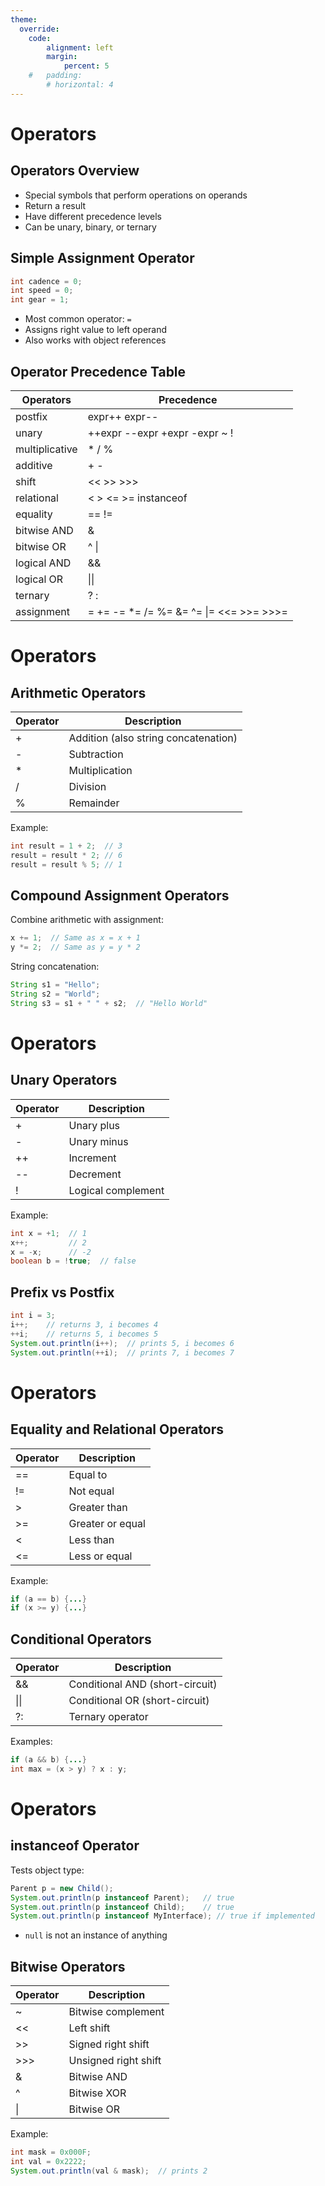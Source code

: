 ```yaml
---
theme:
  override:
    code:
        alignment: left
        margin:
            percent: 5
    #   padding:
        # horizontal: 4
---
```



Operators
===

<!-- column_layout: [1, 1] -->
<!-- column: 0 -->
<!-- pause -->
## Operators Overview
- Special symbols that perform operations on operands
- Return a result
- Have different precedence levels
- Can be unary, binary, or ternary


<!-- pause -->
## Simple Assignment Operator
```java
int cadence = 0;
int speed = 0;
int gear = 1;
```
- Most common operator: `=`
- Assigns right value to left operand
- Also works with object references

<!-- column: 1 -->
<!-- pause -->
## Operator Precedence Table
| Operators | Precedence |
|-----------|------------|
| postfix | expr++ expr-- |
| unary | ++expr --expr +expr -expr ~ ! |
| multiplicative | * / % |
| additive | + - |
| shift | << >> >>> |
| relational | < > <= >= instanceof |
| equality | == != |
| bitwise AND | & |
| bitwise OR | ^ \| |
| logical AND | && |
| logical OR | \|\| |
| ternary | ? : |
| assignment | = += -= *= /= %= &= ^= \|= <<= >>= >>>= |

<!-- reset_layout -->
<!-- end_slide -->

Operators
===
<!-- column_layout: [1, 1] -->
<!-- column: 0 -->
<!-- pause -->
## Arithmetic Operators
| Operator | Description |
|----------|-------------|
| + | Addition (also string concatenation) |
| - | Subtraction |
| * | Multiplication |
| / | Division |
| % | Remainder |

Example:
```java
int result = 1 + 2;  // 3
result = result * 2; // 6
result = result % 5; // 1
```

<!-- column: 1 -->
<!-- pause -->
## Compound Assignment Operators
Combine arithmetic with assignment:
```java
x += 1;  // Same as x = x + 1
y *= 2;  // Same as y = y * 2
```

String concatenation:
```java
String s1 = "Hello";
String s2 = "World";
String s3 = s1 + " " + s2;  // "Hello World"
```

<!-- reset_layout -->
<!-- end_slide -->

Operators
===
<!-- column_layout: [1, 1] -->
<!-- column: 0 -->
<!-- pause -->
## Unary Operators
| Operator | Description |
|----------|-------------|
| + | Unary plus |
| - | Unary minus |
| ++ | Increment |
| -- | Decrement |
| ! | Logical complement |

<!-- pause -->
Example:
```java
int x = +1;  // 1
x++;         // 2
x = -x;      // -2
boolean b = !true;  // false
```
<!-- column: 1 -->
<!-- pause -->
## Prefix vs Postfix
```java
int i = 3;
i++;    // returns 3, i becomes 4
++i;    // returns 5, i becomes 5
System.out.println(i++);  // prints 5, i becomes 6
System.out.println(++i);  // prints 7, i becomes 7
```
<!-- pause -->
<!-- end_slide -->

Operators
===

<!-- column_layout: [1, 1] -->
<!-- column: 0 --> 
 <!-- pause -->
 ## Equality and Relational Operators
| Operator | Description |
|----------|-------------|
| == | Equal to |
| != | Not equal |
| > | Greater than |
| >= | Greater or equal |
| < | Less than |
| <= | Less or equal |

Example:
```java
if (a == b) {...}
if (x >= y) {...}
```
<!-- column: 1 --> 
<!-- pause -->
## Conditional Operators
| Operator | Description |
|----------|-------------|
| && | Conditional AND (short-circuit) |
| \|\| | Conditional OR (short-circuit) |
| ?: | Ternary operator |

Examples:
```java
if (a && b) {...}
int max = (x > y) ? x : y;
```
<!-- reset_layout -->
<!-- end_slide -->

Operators
===

<!-- column_layout: [1, 1] -->
<!-- column: 0 -->
<!-- pause -->
## instanceof Operator
Tests object type:
```java
Parent p = new Child();
System.out.println(p instanceof Parent);   // true
System.out.println(p instanceof Child);    // true
System.out.println(p instanceof MyInterface); // true if implemented
```
- `null` is not an instance of anything

<!-- column: 1 -->
<!-- pause -->
## Bitwise Operators
| Operator | Description |
|----------|-------------|
| ~ | Bitwise complement |
| << | Left shift |
| >> | Signed right shift |
| >>> | Unsigned right shift |
| & | Bitwise AND |
| ^ | Bitwise XOR |
| \| | Bitwise OR |

<!-- pause -->
Example:
```java
int mask = 0x000F;
int val = 0x2222;
System.out.println(val & mask);  // prints 2
```
<!-- reset_layout -->

